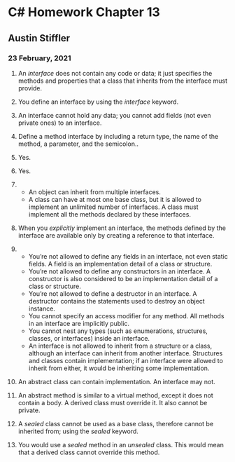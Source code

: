 # C# Homework Chapter 13
## Austin Stiffler
### 23 February, 2021


1. An *interface* does not contain any code or data; it just specifies the methods and properties that a class that inherits from the interface must provide.

1. You define an interface by using the *interface* keyword.

1. An interface cannot hold any data; you cannot add fields (not even private ones) to an interface.

1. Define a method interface by including a return type, the name of the method, a parameter, and the semicolon..

1. Yes.

1. Yes.

1. 
	* An object can inherit from multiple interfaces.
	* A class can have at most one base class, but it is allowed to implement an unlimited number of
 interfaces. A class must implement all the methods declared by these interfaces.
 
1. When you *explicitly* implement an interface, the methods defined by the interface are available only by creating a reference to that interface.

1. 
	* You’re not allowed to define any fields in an interface, not even static fields. A field is an implementation detail of a class or structure.
	* You’re not allowed to define any constructors in an interface. A constructor is also considered to be an implementation detail of a class or structure.
	* You’re not allowed to define a destructor in an interface. A destructor contains the statements used to destroy an object instance. 
	* You cannot specify an access modifier for any method. All methods in an interface are implicitly public.
	* You cannot nest any types (such as enumerations, structures, classes, or interfaces) inside an interface.
	* An interface is not allowed to inherit from a structure or a class, although an interface can inherit from another interface. Structures and classes contain 
implementation; if an interface were allowed to inherit from either, it would be inheriting some implementation.

1. An abstract class can contain implementation. An interface may not.

1. An abstract method is similar to a virtual method, except it does not contain a body. A derived class must override it. It also cannot be private.

1. A *sealed* class cannot be used as a base class, therefore cannot be inherited from; using the *sealed* keyword.

1. You would use a *sealed* method in an *unsealed* class. This would mean that a derived class cannot override this method.